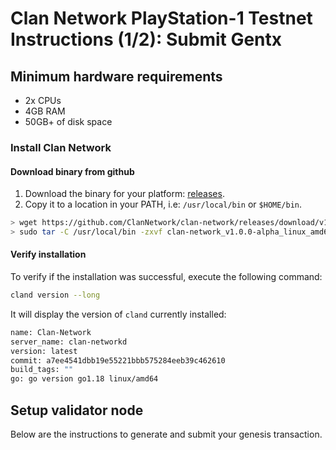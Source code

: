 # Clan Network PlayStation-1 Testnet Instructions (1/2): Submit Gentx

## Minimum hardware requirements

- 2x CPUs
- 4GB RAM
- 50GB+ of disk space

### Install Clan Network
#### Download binary from github

1. Download the binary for your platform: [releases](https://github.com/ClanNetwork/clan-network/releases/tag/v1.0.0-alpha).
2. Copy it to a location in your PATH, i.e: `/usr/local/bin` or `$HOME/bin`.

```sh
> wget https://github.com/ClanNetwork/clan-network/releases/download/v1.0.0-alpha/clan-network_v1.0.0-alpha_linux_amd64.tar.gz
> sudo tar -C /usr/local/bin -zxvf clan-network_v1.0.0-alpha_linux_amd64.tar.gz
```
#### Verify installation

To verify if the installation was successful, execute the following command:

```sh
cland version --long
```

It will display the version of `cland` currently installed:

```sh
name: Clan-Network
server_name: clan-networkd
version: latest
commit: a7ee4541dbb19e55221bbb575284eeb39c462610
build_tags: ""
go: go version go1.18 linux/amd64
```
## Setup validator node

Below are the instructions to generate and submit your genesis transaction.
